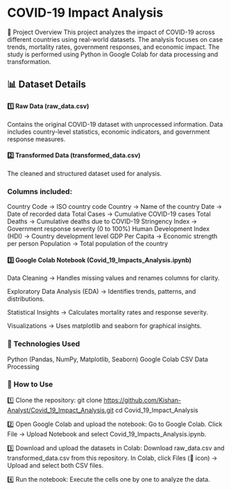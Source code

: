 # COVID-19 Impact Analysis
📌 Project Overview
This project analyzes the impact of COVID-19 across different countries using real-world datasets. The analysis focuses on case trends, mortality rates, government responses, and economic impact. The study is performed using Python in Google Colab for data processing and transformation.
<br> 
## 📊 Dataset Details
#### 1️⃣ Raw Data (raw_data.csv)
Contains the original COVID-19 dataset with unprocessed information.
Data includes country-level statistics, economic indicators, and government response measures.<br>

#### 2️⃣ Transformed Data (transformed_data.csv)
The cleaned and structured dataset used for analysis.
### Columns included:
Country Code → ISO country code
Country → Name of the country
Date → Date of recorded data
Total Cases → Cumulative COVID-19 cases
Total Deaths → Cumulative deaths due to COVID-19
Stringency Index → Government response severity (0 to 100%)
Human Development Index (HDI) → Country development level
GDP Per Capita → Economic strength per person
Population → Total population of the country
<br>
#### 3️⃣ Google Colab Notebook (Covid_19_Impacts_Analysis.ipynb)
Data Cleaning → Handles missing values and renames columns for clarity.

Exploratory Data Analysis (EDA) → Identifies trends, patterns, and distributions.

Statistical Insights → Calculates mortality rates and response severity.

Visualizations → Uses matplotlib and seaborn for graphical insights.

### 🔧 Technologies Used
Python (Pandas, NumPy, Matplotlib, Seaborn)
Google Colab
CSV Data Processing
<br>
### 🚀 How to Use
1️⃣ Clone the repository: 
git clone https://github.com/Kishan-Analyst/Covid_19_Impact_Analysis.git
cd Covid_19_Impact_Analysis

2️⃣ Open Google Colab and upload the notebook:
Go to Google Colab.
Click File → Upload Notebook and select Covid_19_Impacts_Analysis.ipynb.

3️⃣ Download and upload the datasets in Colab:
Download raw_data.csv and transformed_data.csv from this repository.
In Colab, click Files (📂 icon) → Upload and select both CSV files.

4️⃣ Run the notebook:
Execute the cells one by one to analyze the data.

